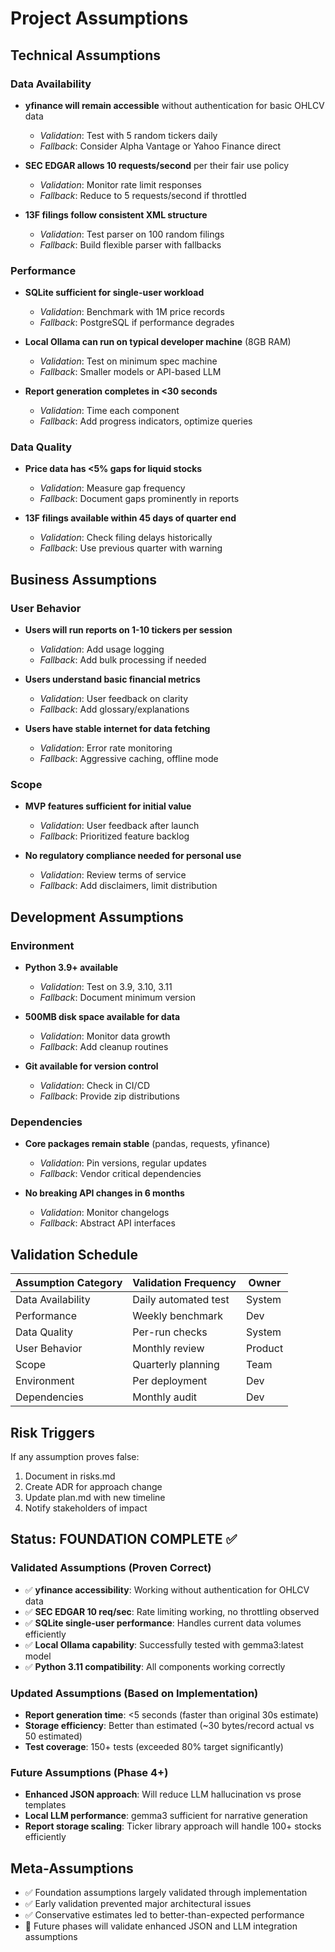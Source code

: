 # Project Assumptions

## Technical Assumptions

### Data Availability
- **yfinance will remain accessible** without authentication for basic OHLCV data
  - *Validation*: Test with 5 random tickers daily
  - *Fallback*: Consider Alpha Vantage or Yahoo Finance direct

- **SEC EDGAR allows 10 requests/second** per their fair use policy
  - *Validation*: Monitor rate limit responses
  - *Fallback*: Reduce to 5 requests/second if throttled

- **13F filings follow consistent XML structure**
  - *Validation*: Test parser on 100 random filings
  - *Fallback*: Build flexible parser with fallbacks

### Performance
- **SQLite sufficient for single-user workload**
  - *Validation*: Benchmark with 1M price records
  - *Fallback*: PostgreSQL if performance degrades

- **Local Ollama can run on typical developer machine** (8GB RAM)
  - *Validation*: Test on minimum spec machine
  - *Fallback*: Smaller models or API-based LLM

- **Report generation completes in <30 seconds**
  - *Validation*: Time each component
  - *Fallback*: Add progress indicators, optimize queries

### Data Quality
- **Price data has <5% gaps for liquid stocks**
  - *Validation*: Measure gap frequency
  - *Fallback*: Document gaps prominently in reports

- **13F filings available within 45 days of quarter end**
  - *Validation*: Check filing delays historically
  - *Fallback*: Use previous quarter with warning

## Business Assumptions

### User Behavior
- **Users will run reports on 1-10 tickers per session**
  - *Validation*: Add usage logging
  - *Fallback*: Add bulk processing if needed

- **Users understand basic financial metrics**
  - *Validation*: User feedback on clarity
  - *Fallback*: Add glossary/explanations

- **Users have stable internet for data fetching**
  - *Validation*: Error rate monitoring
  - *Fallback*: Aggressive caching, offline mode

### Scope
- **MVP features sufficient for initial value**
  - *Validation*: User feedback after launch
  - *Fallback*: Prioritized feature backlog

- **No regulatory compliance needed for personal use**
  - *Validation*: Review terms of service
  - *Fallback*: Add disclaimers, limit distribution

## Development Assumptions

### Environment
- **Python 3.9+ available**
  - *Validation*: Test on 3.9, 3.10, 3.11
  - *Fallback*: Document minimum version

- **500MB disk space available for data**
  - *Validation*: Monitor data growth
  - *Fallback*: Add cleanup routines

- **Git available for version control**
  - *Validation*: Check in CI/CD
  - *Fallback*: Provide zip distributions

### Dependencies
- **Core packages remain stable** (pandas, requests, yfinance)
  - *Validation*: Pin versions, regular updates
  - *Fallback*: Vendor critical dependencies

- **No breaking API changes in 6 months**
  - *Validation*: Monitor changelogs
  - *Fallback*: Abstract API interfaces

## Validation Schedule

| Assumption Category | Validation Frequency | Owner |
|--------------------|---------------------|-------|
| Data Availability | Daily automated test | System |
| Performance | Weekly benchmark | Dev |
| Data Quality | Per-run checks | System |
| User Behavior | Monthly review | Product |
| Scope | Quarterly planning | Team |
| Environment | Per deployment | Dev |
| Dependencies | Monthly audit | Dev |

## Risk Triggers

If any assumption proves false:
1. Document in risks.md
2. Create ADR for approach change
3. Update plan.md with new timeline
4. Notify stakeholders of impact

## Status: FOUNDATION COMPLETE ✅

### Validated Assumptions (Proven Correct)
- ✅ **yfinance accessibility**: Working without authentication for OHLCV data
- ✅ **SEC EDGAR 10 req/sec**: Rate limiting working, no throttling observed
- ✅ **SQLite single-user performance**: Handles current data volumes efficiently
- ✅ **Local Ollama capability**: Successfully tested with gemma3:latest model
- ✅ **Python 3.11 compatibility**: All components working correctly

### Updated Assumptions (Based on Implementation)
- **Report generation time**: <5 seconds (faster than original 30s estimate)
- **Storage efficiency**: Better than estimated (~30 bytes/record actual vs 50 estimated)
- **Test coverage**: 150+ tests (exceeded 80% target significantly)

### Future Assumptions (Phase 4+)
- **Enhanced JSON approach**: Will reduce LLM hallucination vs prose templates
- **Local LLM performance**: gemma3 sufficient for narrative generation
- **Report storage scaling**: Ticker library approach will handle 100+ stocks efficiently

## Meta-Assumptions

- ✅ Foundation assumptions largely validated through implementation
- ✅ Early validation prevented major architectural issues  
- ✅ Conservative estimates led to better-than-expected performance
- 🔄 Future phases will validate enhanced JSON and LLM integration assumptions
